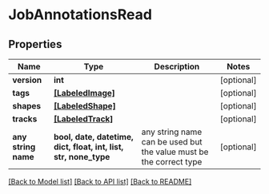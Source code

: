 # JobAnnotationsRead


## Properties
Name | Type | Description | Notes
------------ | ------------- | ------------- | -------------
**version** | **int** |  | [optional] 
**tags** | [**[LabeledImage]**](LabeledImage.md) |  | [optional] 
**shapes** | [**[LabeledShape]**](LabeledShape.md) |  | [optional] 
**tracks** | [**[LabeledTrack]**](LabeledTrack.md) |  | [optional] 
**any string name** | **bool, date, datetime, dict, float, int, list, str, none_type** | any string name can be used but the value must be the correct type | [optional]

[[Back to Model list]](../README.md#documentation-for-models) [[Back to API list]](../README.md#documentation-for-api-endpoints) [[Back to README]](../README.md)


